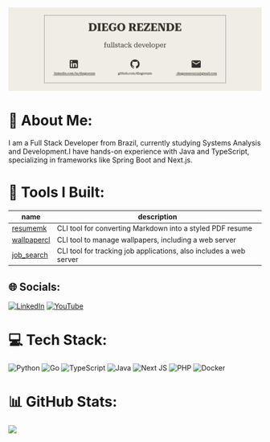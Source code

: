 <img src="./header.jpg" alt="header">

# 💫 About Me:

I am a Full Stack Developer from Brazil, currently studying Systems Analysis and Development.I have hands-on experience with Java and TypeScript, specializing in frameworks like Spring Boot and Next.js.

# 🔧 Tools I Built:

| name | description |
|--|--|
| [resumemk](https://github.com/diegorezm/resumemk.cli) | CLI tool for converting Markdown into a styled PDF resume |
| [wallpapercl](https://github.com/diegorezm/wallpapercl) | CLI tool to manage wallpapers, including a web server |
| [job_search](https://github.com/diegorezm/job-search) | CLI tool for tracking job applications, also includes a web server |


## 🌐 Socials:

[![LinkedIn](https://img.shields.io/badge/LinkedIn-%230077B5.svg?logo=linkedin&logoColor=white)](https://linkedin.com/in/diegorezm) [![YouTube](https://img.shields.io/badge/YouTube-%23FF0000.svg?logo=YouTube&logoColor=white)](https://youtube.com/@diegomoura6910)

# 💻 Tech Stack:

![Python](https://img.shields.io/badge/python-3670A0?style=for-the-badge&logo=python&logoColor=ffdd54) ![Go](https://img.shields.io/badge/go-%2300ADD8.svg?style=for-the-badge&logo=go&logoColor=white) ![TypeScript](https://img.shields.io/badge/typescript-%23007ACC.svg?style=for-the-badge&logo=typescript&logoColor=white) ![Java](https://img.shields.io/badge/java-%23ED8B00.svg?style=for-the-badge&logo=openjdk&logoColor=white) ![Next JS](https://img.shields.io/badge/Next-black?style=for-the-badge&logo=next.js&logoColor=white) ![PHP](https://img.shields.io/badge/php-%23777BB4.svg?style=for-the-badge&logo=php&logoColor=white)
![Docker](https://img.shields.io/badge/docker-%230db7ed.svg?style=for-the-badge&logo=docker&logoColor=white)

# 📊 GitHub Stats:

![](https://github-readme-stats.vercel.app/api/top-langs/?username=diegorezm&theme=midnight-purple&hide_border=true&include_all_commits=false&count_private=false&layout=compact)

<!-- Proudly created with GPRM ( https://gprm.itsvg.in ) -->
